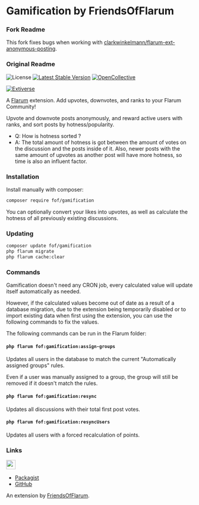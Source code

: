 # Gamification by FriendsOfFlarum

### Fork Readme

This fork fixes bugs when working with [clarkwinkelmann/flarum-ext-anonymous-posting](https://github.com/clarkwinkelmann/flarum-ext-anonymous-posting/issues/3).

### Original Readme

![License](https://img.shields.io/badge/license-MIT-blue.svg) [![Latest Stable Version](https://img.shields.io/packagist/v/fof/gamification.svg)](https://packagist.org/packages/fof/gamification) [![OpenCollective](https://img.shields.io/badge/opencollective-fof-blue.svg)](https://opencollective.com/fof/donate)  

[![Extiverse](https://extiverse.com/extension/fof/gamification/open-graph-image)](https://extiverse.com/extension/fof/gamification)

A [Flarum](http://flarum.org) extension. Add upvotes, downvotes, and ranks to your Flarum Community!

Upvote and downvote posts anonymously, and reward active users with ranks, and sort posts by hotness/popularity.

- Q: How is hotness sorted ? 
- A: The total amount of hotness is got between the amount of votes on the discussion and the posts inside of it. Also, newer posts with the same amount of upvotes as another post will have more hotness, so time is also an influent factor.

### Installation

Install manually with composer:

```sh
composer require fof/gamification
```

You can optionally convert your likes into upvotes, as well as calculate the hotness of all previously existing discussions.

### Updating

```sh
composer update fof/gamification
php flarum migrate
php flarum cache:clear
```

### Commands

Gamification doesn't need any CRON job, every calculated value will update itself automatically as needed.

However, if the calculated values become out of date as a result of a database migration, due to the extension being temporarily disabled or to import existing data when first using the extension, you can use the following commands to fix the values.

The following commands can be run in the Flarum folder:

#### `php flarum fof:gamification:assign-groups`

Updates all users in the database to match the current "Automatically assigned groups" rules.

Even if a user was manually assigned to a group, the group will still be removed if it doesn't match the rules.

#### `php flarum fof:gamification:resync`

Updates all discussions with their total first post votes.

#### `php flarum fof:gamification:resyncUsers`

Updates all users with a forced recalculation of points.

### Links

[<img src="https://opencollective.com/fof/donate/button@2x.png?color=blue" height="25" />](https://opencollective.com/fof/donate)

- [Packagist](https://packagist.org/packages/fof/gamification)
- [GitHub](https://github.com/FriendsOfFlarum/gamification)

An extension by [FriendsOfFlarum](https://github.com/FriendsOfFlarum).
